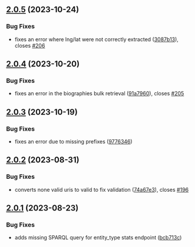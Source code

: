 ## [2.0.5](https://github.com/InTaVia/InTaVia-Backend/compare/v2.0.4...v2.0.5) (2023-10-24)


### Bug Fixes

* fixes an error where lng/lat were not correctly extracted ([3087b13](https://github.com/InTaVia/InTaVia-Backend/commit/3087b1325417bb4abc33d59d8adbf74a330dfcbd)), closes [#206](https://github.com/InTaVia/InTaVia-Backend/issues/206)



## [2.0.4](https://github.com/InTaVia/InTaVia-Backend/compare/v2.0.3...v2.0.4) (2023-10-20)


### Bug Fixes

* fixes an error in the biographies bulk retrieval ([91a7960](https://github.com/InTaVia/InTaVia-Backend/commit/91a79603f5c918bfb7e429f3616b73a9263755a4)), closes [#205](https://github.com/InTaVia/InTaVia-Backend/issues/205)



## [2.0.3](https://github.com/InTaVia/InTaVia-Backend/compare/v2.0.2...v2.0.3) (2023-10-19)


### Bug Fixes

* fixes an error due to missing prefixes ([9776346](https://github.com/InTaVia/InTaVia-Backend/commit/9776346f4d83cebff825652ca785573ef4cfef06))



## [2.0.2](https://github.com/InTaVia/InTaVia-Backend/compare/v2.0.1...v2.0.2) (2023-08-31)


### Bug Fixes

* converts none valid uris to valid to fix validation ([74a67e3](https://github.com/InTaVia/InTaVia-Backend/commit/74a67e3b8e17abfd6469038f8fdc7925689afad6)), closes [#196](https://github.com/InTaVia/InTaVia-Backend/issues/196)



## [2.0.1](https://github.com/InTaVia/InTaVia-Backend/compare/v2.0.0...v2.0.1) (2023-08-23)


### Bug Fixes

* adds missing SPARQL query for entity_type stats endpoint ([bcb713c](https://github.com/InTaVia/InTaVia-Backend/commit/bcb713c2e867db8f5c051edce99f526c387f5e2e))



